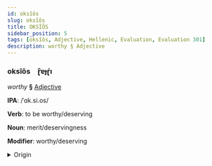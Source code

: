 ```yaml
---
id: oksîôs
slug: oksîôs
title: OKSÎÔS
sidebar_position: 5
tags: [oksîôs, Adjective, Hellenic, Evaluation, Evaluation 301]
description: worthy § Adjective
---
```


### oksîôs&emsp;<span kind="abugida">ɽ̑ɐɟɽ́ı</span>

*worthy* **§** [Adjective](../../tags/Adjective)

**IPA**: /ˈɑk.si.os/

**Verb**: to be worthy/deserving

**Noun**: merit/deservingness

**Modifier**: worthy/deserving

<details>
    <summary>Origin</summary>
    Greek άξιος áxios /ˈak.si.os/<br/>
    <em>Hellenic Language Family</em>
</details>
